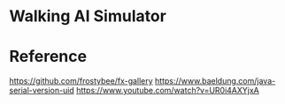 # Walking AI Simulator

# Reference
https://github.com/frostybee/fx-gallery
https://www.baeldung.com/java-serial-version-uid
https://www.youtube.com/watch?v=UR0i4AXYjxA
